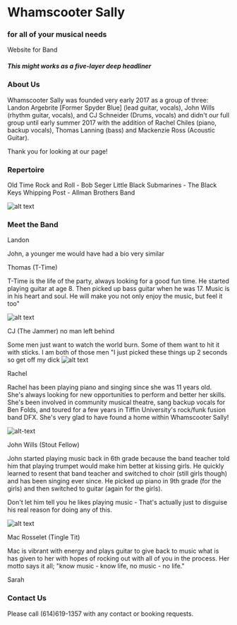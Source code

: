# Whamscooter Sally

### for all of your musical needs
Website for Band

##### This might works as a five-layer deep headliner

### About Us

Whamscooter Sally was founded very early 2017 as a group of three: Landon Argebrite [Former Spyder Blue] (lead guitar, vocals), John Wills (rhythm guitar, vocals), and CJ Schneider (Drums, vocals) and didn't our full group until early summer 2017 with the addition of Rachel Chiles (piano, backup vocals), Thomas Lanning (bass) and Mackenzie Ross (Acoustic Guitar).

Thank you for looking at our page!

### Repertoire

Old Time Rock and Roll - Bob Seger
Little Black Submarines - The Black Keys
Whipping Post - Allman Brothers Band

![alt text](http://www.washburn.com/products/electric/images/PXS10FRDLXWB.jpg "Logo Title Text 1")

### Meet the Band

Landon

John, a younger me would have had a bio very similar

Thomas (T-Time)

T-Time is the life of the party, always looking for a good fun time. He started playing guitar at age 8. Then picked up bass guitar when he was 17. Music is in his heart and soul. He will make you not only enjoy the music, but feel it too"

![alt text](https://scontent-ord1-1.xx.fbcdn.net/v/t34.0-12/18425998_1315044631884577_756496753_n.jpg?oh=bf2338348213bc93d1a82a4e92525ce6&oe=5914B084)

CJ (The Jammer)
no man left behind

Some men just want to watch the world burn. Some of them want to hit it with sticks. I am both of those men
"I just picked these things up 2 seconds so get off my dick
![alt text](https://scontent-ord1-1.xx.fbcdn.net/v/t34.0-12/18424693_10213075410744900_995573048_n.jpg?oh=337967d5d02b4f73e10be669cfa3cc01&oe=5914DD24)

Rachel

Rachel has been playing piano and singing since she was 11 years old. She's always looking for new opportunities to perform and better her skills. She's been involved in community musical theatre, sang backup vocals for Ben Folds, and toured for a few years in Tiffin University's rock/funk fusion band DFX. She's very glad to have found a home within Whamscooter Sally!

![alt-text](https://scontent-ord1-1.xx.fbcdn.net/v/t34.0-12/18447969_10203208588652287_1063714781_n.png?oh=69004409c7ca96b005784c2738ed9fc4&oe=5914A40D)

John Wills (Stout Fellow)

John started playing music back in 6th grade because the band teacher told him that playing trumpet would make him better at kissing girls. He quickly learned to resent that band teacher and switched to choir (still girls though) and has been singing ever since. He picked up piano in 9th grade (for the girls) and then switched to guitar (again for the girls).

Don't let him tell you he likes playing music - That's actually just to disguise his real reason for doing any of this.

![alt text](https://scontent-ord1-1.xx.fbcdn.net/v/t34.0-12/18386786_10210868159533293_1808119280_n.jpg?oh=6ec9360f0c743fc5862d70c5833dbbe8&oe=5914DE6A)

Mac Rosselet (Tingle Tit)

Mac is vibrant with energy and plays guitar to give back to music what is has given to her with hopes of rocking out with all of you in the process. Her motto says it all; "know music - know life, no music - no life."

Sarah

### Contact Us

Please call (614)619-1357 with any contact or booking requests.


